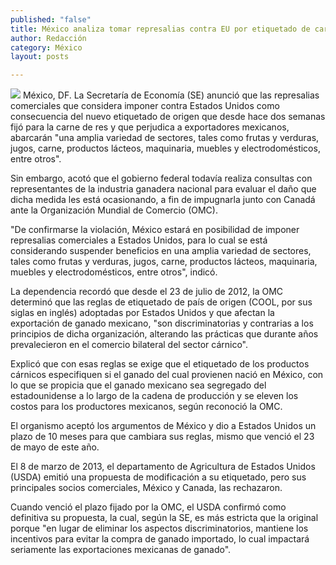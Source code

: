 ```yaml
---
published: "false"
title: México analiza tomar represalias contra EU por etiquetado de carne
author: Redacción
category: México
layout: posts

---
```


![](http://i.imgur.com/NzJNF10m.jpg)
México, DF. La Secretaría de Economía (SE) anunció que las represalias comerciales que considera imponer contra Estados Unidos como consecuencia del nuevo etiquetado de origen que desde hace dos semanas fijó para la carne de res y que perjudica a exportadores mexicanos, abarcarán "una amplia variedad de sectores, tales como frutas y verduras, jugos, carne, productos lácteos, maquinaria, muebles y electrodomésticos, entre otros".

Sin embargo, acotó que el gobierno federal todavía realiza consultas con representantes de la industria ganadera nacional para evaluar el daño que dicha medida les está ocasionando, a fin de impugnarla junto con Canadá ante la Organización Mundial de Comercio (OMC).

"De confirmarse la violación, México estará en posibilidad de imponer represalias comerciales a Estados Unidos, para lo cual se está considerando suspender beneficios en una amplia variedad de sectores, tales como frutas y verduras, jugos, carne,  productos lácteos, maquinaria, muebles y electrodomésticos, entre otros", indicó.

La dependencia recordó que desde el 23 de julio de 2012, la OMC determinó que las reglas de etiquetado de país de origen (COOL, por sus siglas en inglés) adoptadas por Estados Unidos y que afectan la exportación de ganado mexicano, "son discriminatorias y contrarias a los principios de dicha organización, alterando las prácticas que durante años prevalecieron en el comercio bilateral del sector cárnico".

Explicó que con esas reglas se exige que el etiquetado de los productos cárnicos especifiquen si el ganado del cual provienen nació en México, con lo que se propicia que el ganado mexicano sea segregado del estadounidense a lo largo de la cadena de producción y se eleven los costos para los productores mexicanos, según reconoció la OMC.

El organismo aceptó los argumentos de México y dio a Estados Unidos un plazo de 10 meses para que cambiara sus reglas, mismo que venció el 23 de mayo de este año.

El 8 de marzo de 2013, el departamento de Agricultura de Estados Unidos (USDA) emitió una propuesta de modificación a su etiquetado, pero sus principales socios comerciales, México y Canada, las rechazaron.

Cuando venció el plazo fijado por la OMC, el USDA confirmó como definitiva su propuesta, la cual, según la SE, es más estricta que la original porque "en lugar de eliminar los aspectos discriminatorios, mantiene los incentivos para evitar la compra de ganado importado, lo cual impactará seriamente las exportaciones mexicanas de ganado".

